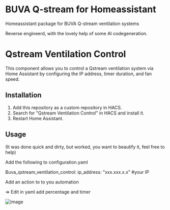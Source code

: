 # BUVA Q-stream for Homeassistant
Homeassistant package for BUVA Q-stream ventilation systems

Reverse engineerd, with the lovely help of some AI codegeneration.

# Qstream Ventilation Control

This component allows you to control a Qstream ventilation system via Home Assistant by configuring the IP address, timer duration, and fan speed.

## Installation

1. Add this repository as a custom repository in HACS.
2. Search for "Qstream Ventilation Control" in HACS and install it.
3. Restart Home Assistant.

## Usage

(It was done quick and dirty, but worked, you want to beautify it, feel free to help)

Add the following to configuration.yaml

Buva_qstream_ventilation_control:
    ip_address: "xxx.xxx.x.x" #your IP

Add an action to to you automation

=> Edit in yaml
add percentage and timer

![image](https://github.com/user-attachments/assets/67a5fe67-7e32-4f00-9382-3f480d41556a)

